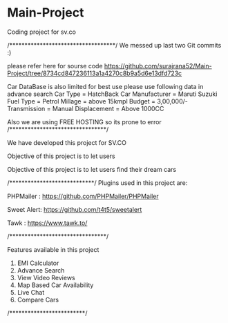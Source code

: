 # Main-Project
Coding project for sv.co

/***********************************/
We messed up last two Git commits :)

please refer here for sourse code https://github.com/surajrana52/Main-Project/tree/8734cd847236113a1a4270c8b9a5d6e13dfd723c

Car DataBase is also limited for best use please use following data in advance search 
Car Type = HatchBack 
Car Manufacturer = Maruti Suzuki
Fuel Type = Petrol
Millage = above 15kmpl
Budget = 3,00,000/-
Transmission = Manual
Displacement = Above 1000CC

Also we are using FREE HOSTING so its prone to error
/********************************/

We have developed this project for SV.CO

Objective of this project is to let users 

Objective of this project is to let users find their dream cars


/****************************/
Plugins used in this project are:

PHPMailer : https://github.com/PHPMailer/PHPMailer

Sweet Alert: https://github.com/t4t5/sweetalert

Tawk : https://www.tawk.to/

/********************************/

Features available in this project 

1.	EMI Calculator
2.	Advance Search 
3.	View Video Reviews
4.	Map Based Car Availability
5.	Live Chat
6.	Compare Cars

/*************************/
